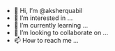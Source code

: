 - 👋 Hi, I’m @aksherquabil
- 👀 I’m interested in ...
- 🌱 I’m currently learning ...
- 💞️ I’m looking to collaborate on ...
- 📫 How to reach me ...

<!---
aksherquabil/aksherquabil is a ✨ special ✨ repository because its `README.md` (this file) appears on your GitHub profile.
You can click the Preview link to take a look at your changes.
--->
